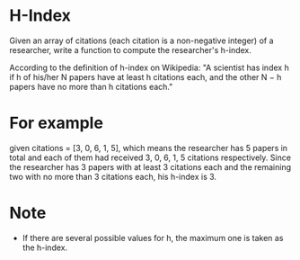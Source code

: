 # H-Index 
Given an array of citations (each citation is a non-negative integer) of a
researcher, write a function to compute the researcher's h-index.

According to the definition of h-index on Wikipedia: "A scientist has index h if
h of his/her N papers have at least h citations each, and the other N − h papers
have no more than h citations each."

# For example
given citations = [3, 0, 6, 1, 5], which means the researcher has 5
papers in total and each of them had received 3, 0, 6, 1, 5 citations
respectively. Since the researcher has 3 papers with at least 3 citations each
and the remaining two with no more than 3 citations each, his h-index is 3.

# Note
* If there are several possible values for h, the maximum one is taken as
the h-index.
